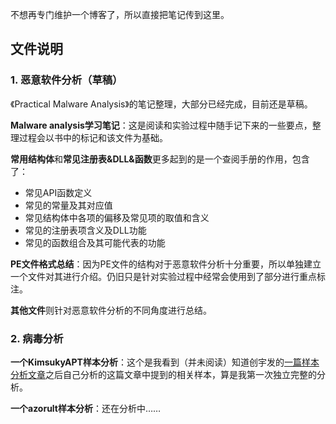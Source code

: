 不想再专门维护一个博客了，所以直接把笔记传到这里。

## 文件说明

### 1. 恶意软件分析（草稿）

《Practical Malware Analysis》的笔记整理，大部分已经完成，目前还是草稿。

**Malware analysis学习笔记**：这是阅读和实验过程中随手记下来的一些要点，整理过程会以书中的标记和该文件为基础。

**常用结构体**和**常见注册表&DLL&函数**更多起到的是一个查阅手册的作用，包含了：

- 常见API函数定义
- 常见的常量及其对应值
- 常见结构体中各项的偏移及常见项的取值和含义
- 常见的注册表项含义及DLL功能
- 常见的函数组合及其可能代表的功能

**PE文件格式总结**：因为PE文件的结构对于恶意软件分析十分重要，所以单独建立一个文件对其进行介绍。仍旧只是针对实验过程中经常会使用到了部分进行重点标注。

**其他文件**则针对恶意软件分析的不同角度进行总结。

### 2. 病毒分析

**一个KimsukyAPT样本分析**：这个是我看到（并未阅读）知道创宇发的[一篇样本分析文章](https://paper.seebug.org/1327/)之后自己分析的这篇文章中提到的相关样本，算是我第一次独立完整的分析。

**一个azorult样本分析**：还在分析中……